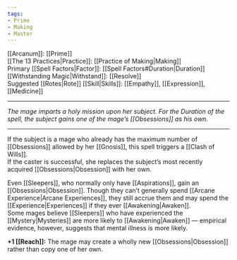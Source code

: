 ```yaml
---
tags:
- Prime
- Making
- Master
---
```


[[Arcanum]]: [[Prime]]\
[[The 13 Practices|Practice]]: [[Practice of Making|Making]]\
Primary [[Spell Factors|Factor]]: [[Spell Factors#Duration|Duration]]\
[[Withstanding Magic|Withstand]]: [[Resolve]]\
Suggested [[Rotes|Rote]] [[Skill|Skills]]: [[Empathy]], [[Expression]], [[Medicine]]

---

_The mage imparts a holy mission upon her subject. For the Duration of the spell, the subject gains one of the mage’s [[Obsessions]] as his own._

---

If the subject is a mage who already has the maximum number of [[Obsessions]] allowed by her [[Gnosis]], this spell triggers a [[Clash of Wills]].\
If the caster is successful, she replaces the subject’s most recently acquired [[Obsessions|Obsession]] with her own.

Even [[Sleepers]], who normally only have [[Aspirations]], gain an [[Obsessions|Obsession]]. Though they can’t generally spend [[Arcane Experience|Arcane Experiences]], they still accrue them and may spend the [[Experience|Experiences]] if they ever [[Awakening|Awaken]].\
Some mages believe [[Sleepers]] who have experienced the [[Mystery|Mysteries]] are more likely to [[Awakening|Awaken]] — empirical evidence, however, suggests that mental illness is more likely.

**+1 [[Reach]]:** The mage may create a wholly new [[Obsessions|Obsession]] rather than copy one of her own.